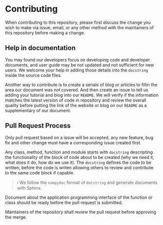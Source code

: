 # Contributing

When contributing to this repository, please first discuss the change you wish to make via issue,
email, or any other method with the maintainers of this repository before making a change.

## Help in documentation
You may found our developers focus on developing code and developer documents, and user guide may
be not updated and not sufficient for new users. We welcome your help in adding those details into
the `docstring` inside the source code files.

Another way to contribute is to create a serials of blog or articles to fillin the area our document
was not covered. And then create an issue to tell us adding your tutorial and blog into our `README`.
We will verify if the information matches the latest version of code in repository and review the
overall quality before putting the link of the website or blog on our `README` as a supplementary of
our document.

## Pull Request Process
Only pull request based on a issue will be accepted, any new feature, bug fix and other change
must have a corresponding issue created first.

Any class, method, function and module starts with `docstring` descripting the functionality of
the block of code about to be created (why we need it, what does it do, how do we use it). The
`docstring` defines the code to be written, before the code is writen allowing others to review
and contribute to the same code block if capable.

> ℹ️ We follow the `numpydoc` format of `docstring` and generate documents with Sphinx.

Document about the application programming interface of the function or class should be ready
before the pull request is submitted.

Maintainers of the repository shall review the pull request before approving the merge.

